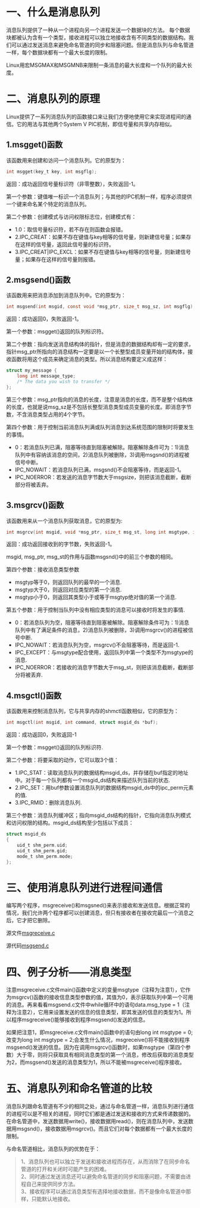 # 一、什么是消息队列
消息队列提供了一种从一个进程向另一个进程发送一个数据块的方法。  每个数据块都被认为含有一个类型，接收进程可以独立地接收含有不同类型的数据结构。我们可以通过发送消息来避免命名管道的同步和阻塞问题。但是消息队列与命名管道一样，每个数据块都有一个最大长度的限制。<br>

Linux用宏MSGMAX和MSGMNB来限制一条消息的最大长度和一个队列的最大长度。<br>

# 二、消息队列的原理
Linux提供了一系列消息队列的函数接口来让我们方便地使用它来实现进程间的通信。它的用法与其他两个System V PIC机制，即信号量和共享内存相似。<br>

## 1.msgget()函数
该函数用来创建和访问一个消息队列。它的原型为：<br>
```c
int msgget(key_t key, int msgflg);
```
返回：成功返回信号量标识符（非零整数），失败返回-1。<br>

第一个参数：键值唯一标识一个消息队列；与其他的IPC机制一样，程序必须提供一个键来命名某个特定的消息队列。<br>

第二个参数：创建模式与访问权限标志位，创建模式有：
* 1.0：取信号量标识符，若不存在则函数会报错。<br>
* 2.IPC_CREAT：如果不存在键值与key相等的信号量，则新建信号量；如果存在这样的信号量，返回此信号量的标识符。<br>
* 3.IPC_CREAT|IPC_EXCL：如果不存在键值与key相等的信号量，则新建信号量；如果存在这样的信号量则报错。<br>

## 2.msgsend()函数
该函数用来把消息添加到消息队列中。它的原型为：<br>
```c
int msgsend(int msgid, const void *msg_ptr, size_t msg_sz, int msgflg);
```
返回：成功返回0，失败返回-1。<br>

第一个参数：msgget()返回的队列标识符。<br>

第二个参数：指向发送消息结构体的指针，但是消息的数据结构却有一定的要求，指针msg_ptr所指向的消息结构一定要是以一个长整型成员变量开始的结构体，接收函数将用这个成员来确定消息的类型。所以消息结构要定义成这样：<br>
```c
struct my_message {
    long int message_type;
    /* The data you wish to transfer */
};
```
第三个参数：msg_ptr指向的消息的长度，注意是消息的长度，而不是整个结构体的长度，也就是说msg_sz是不包括长整型消息类型成员变量的长度。即消息字节数，不含消息类型占用的4个字节。<br>

第四个参数：用于控制当前消息队列满或队列消息到达系统范围的限制时将要发生的事情。<br>
* 0：若消息队列已满，阻塞等待直到阻塞被解除。阻塞解除条件可为：1)消息队列中有容纳该消息的空间，2)消息队列被删除，3)调用msgsnd()的进程被信号中断。<br>
* IPC_NOWAIT：若消息队列已满，msgsnd()不会阻塞等待，而是返回-1。<br>
* IPC_NOERROR：若发送的消息字节数大于msgsize，则把该消息截断，截断部分将被丢弃。<br>

## 3.msgrcv()函数
该函数用来从一个消息队列获取消息，它的原型为:<br>
```c
int msgrcv(int msgid, void *msg_ptr, size_t msg_st, long int msgtype, int msgflg);
```
返回：成功返回接收到的字节数，失败返回-1。<br>

msgid, msg_ptr, msg_st的作用与函数msgsnd()中的前三个参数的相同。<br>

第四个参数：接收消息类型参数<br>
* msgtyp等于0，则返回队列的最早的一个消息.<br>
* msgtyp大于0，则返回对应类型的第一个消息.<br>
* msgtyp小于0，则返回其类型小于或等于msgtyp绝对值的第一个消息.<br>

第五个参数：用于控制当队列中没有相应类型的消息可以接收时将发生的事情.<br>
* 0：若消息队列为空，阻塞等待直到阻塞被解除。阻塞解除条件可为：1)消息队列中有了满足条件的消息，2)消息队列被删除，3)调用msgrcv()的进程被信号中断.<br>
* IPC_NOWAIT：若消息队列为空，msgrcv()不会阻塞等待，而是返回-1.<br>
* IPC_EXCEPT：与msgtype配合使用，返回队列中第一个类型不为msgtype的消息.<br>
* IPC_NOERROR：若接收的消息字节数大于msg_st，则把该消息截断，截断部分将被丢弃.<br>

## 4.msgctl()函数
该函数用来控制消息队列，它与共享内存的shmctl函数相似，它的原型为：<br>
```c
int msgctl(int msgid, int command, struct msgid_ds *buf);
```
返回：成功返回0，失败返回-1<br>

第一个参数：msgget()返回的队列标识符.<br>

第二个参数：将要采取的动作，它可以取3个值：
* 1.IPC_STAT：读取消息队列的数据结构msgid_ds，并存储在buf指定的地址中。对于每一个队列都有一个msgid_ds结构来描述队列当前的状态.<br>
* 2.IPC_SET：用buf参数设置消息队列的数据结构msgid_ds中的ipc_perm元素的值.<br>
* 3.IPC_RMID：删除消息队列.<br>

第三个参数：消息队列缓冲区；指向msgid_ds结构的指针，它指向消息队列模式和访问权限的结构。msgid_ds结构至少包括以下成员：<br>
```c
struct msgid_ds
{
    uid_t shm_perm.uid;
    uid_t shm_perm.gid;
    mode_t shm_perm.mode;
};
```

# 三、使用消息队列进行进程间通信
编写两个程序，msgreceive()和msgsned()来表示接收和发送信息。根据正常的情况，我们允许两个程序都可以创建消息，但只有接收者在接收完最后一个消息之后，它才把它删除。

源文件[msgreceive.c](https://github.com/yiyading/Embedded-software/blob/master/%E6%B6%88%E6%81%AF%E9%98%9F%E5%88%97%E9%80%9A%E4%BF%A1/msgreceive.c)

源代码[msgsend.c](https://github.com/yiyading/Embedded-software/blob/master/%E6%B6%88%E6%81%AF%E9%98%9F%E5%88%97%E9%80%9A%E4%BF%A1/msgsend.c)

# 四、例子分析——消息类型
注意msgreceive.c文件main()函数中定义的变量msgtype（注释为注意1），它作为msgrcv()函数的接收信息类型参数的值，其值为0，表示获取队列中第一个可用的消息。再来看看msgsend.c文件中while循环中的语句data.msg_type = 1（注释为注意2），它用来设置发送的信息的信息类型，即其发送的信息的类型为1。所以程序msgreceive()能够接收到程序msgsend()发送的信息。<br>

如果把注意1，即msgreceive.c文件main()函数中的语句由long int msgtype = 0;改变为long int msgtype = 2;会发生什么情况，msgreceive()将不能接收到程序msgsend()发送的信息。因为在调用msgrcv()函数时，如果msgtype（第四个参数）大于零，则将只获取具有相同消息类型的第一个消息，修改后获取的消息类型为2，而msgsend()发送的消息类型为1，所以不能被msgreceive()程序接收。<br>

# 五、消息队列和命名管道的比较
消息队列跟命名管道有不少的相同之处，通过与命名管道一样，消息队列进行通信的进程可以是不相关的进程，同时它们都是通过发送和接收的方式来传递数据的。在命名管道中，发送数据用write()，接收数据用read()，则在消息队列中，发送数据用msgsnd()，接收数据用msgrcv()。而且它们对每个数据都有一个最大长度的限制。<br>

与命名管道相比，消息队列的优势在于：<br>
> 1、消息队列也可以独立于发送和接收进程而存在，从而消除了在同步命名管道的打开和关闭时可能产生的困难。<br>
2、同时通过发送消息还可以避免命名管道的同步和阻塞问题，不需要由进程自己来提供同步方法。<br>
3、接收程序可以通过消息类型有选择地接收数据，而不是像命名管道中那样，只能默认地接收。<br>

